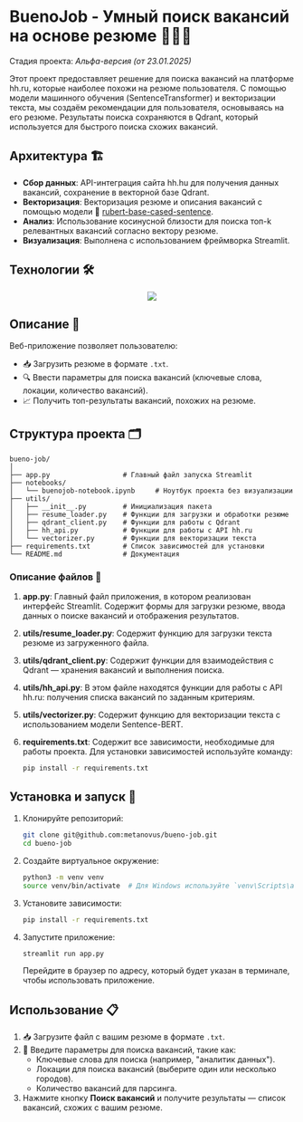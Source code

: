 # BuenoJob - Умный поиск вакансий на основе резюме 🧑‍💻📄
Стадия проекта: *Альфа-версия (от 23.01.2025)*

Этот проект предоставляет решение для поиска вакансий на платформе hh.ru, которые наиболее похожи на резюме пользователя. С помощью модели машинного обучения (SentenceTransformer) и векторизации текста, мы создаём рекомендации для пользователя, основываясь на его резюме. Результаты поиска сохраняются в Qdrant, который используется для быстрого поиска схожих вакансий.

## Архитектура 🏗️ 
- **Сбор данных**: API-интеграция сайта hh.hu для получения данных вакансий, сохранение в векторной базе Qdrant.
- **Векторизация**: Векторизация резюме и описания вакансий с помощью модели 🤗 [rubert-base-cased-sentence](https://huggingface.co/DeepPavlov/rubert-base-cased-sentence).
- **Анализ**: Использование косинусной близости для поиска топ-k релевантных вакансий согласно вектору резюме.
- **Визуализация**: Выполнена с использованием фреймворка Streamlit.

## Технологии 🛠️
<p align="center">
  <a href="https://go-skill-icons.vercel.app/">
    <img src="https://go-skill-icons.vercel.app/api/icons?i=linux,python,pycharm,huggingface,qdrant,streamlit,pandas&theme=dark"/>
  </a>
</p>

## Описание 🌟
Веб-приложение позволяет пользователю:
- 📥 Загрузить резюме в формате `.txt`.
- 🔍 Ввести параметры для поиска вакансий (ключевые слова, локации, количество вакансий).
- 📈 Получить топ-результаты вакансий, похожих на резюме.

## Структура проекта 🗂️

```
bueno-job/
│
├── app.py                  # Главный файл запуска Streamlit
├── notebooks/
│   └── buenojob-notebook.ipynb     # Ноутбук проекта без визуализации
├── utils/
│   ├── __init__.py         # Инициализация пакета
│   ├── resume_loader.py    # Функции для загрузки и обработки резюме
│   ├── qdrant_client.py    # Функции для работы с Qdrant
│   ├── hh_api.py           # Функции для работы с API hh.ru
│   └── vectorizer.py       # Функции для векторизации текста
├── requirements.txt        # Список зависимостей для установки
└── README.md               # Документация
```

### Описание файлов 📄

1. **app.py**:
   Главный файл приложения, в котором реализован интерфейс Streamlit. Содержит формы для загрузки резюме, ввода данных о поиске вакансий и отображения результатов.

2. **utils/resume_loader.py**:
   Содержит функцию для загрузки текста резюме из загруженного файла.

3. **utils/qdrant_client.py**:
   Содержит функции для взаимодействия с Qdrant — хранения вакансий и выполнения поиска.

4. **utils/hh_api.py**:
   В этом файле находятся функции для работы с API hh.ru: получения списка вакансий по заданным критериям.

5. **utils/vectorizer.py**:
   Содержит функцию для векторизации текста с использованием модели Sentence-BERT.

6. **requirements.txt**:
   Содержит все зависимости, необходимые для работы проекта. Для установки зависимостей используйте команду:
   ```bash
   pip install -r requirements.txt
   ```

## Установка и запуск 🚀

1. Клонируйте репозиторий:
   ```bash
   git clone git@github.com:metanovus/bueno-job.git
   cd bueno-job
   ```

2. Создайте виртуальное окружение:
   ```bash
   python3 -m venv venv
   source venv/bin/activate  # Для Windows используйте `venv\Scripts\activate`
   ```

3. Установите зависимости:
   ```bash
   pip install -r requirements.txt
   ```

4. Запустите приложение:
   ```bash
   streamlit run app.py
   ```

   Перейдите в браузер по адресу, который будет указан в терминале, чтобы использовать приложение.

## Использование 📋

1. 📥 Загрузите файл с вашим резюме в формате `.txt`.
2. 🔎 Введите параметры для поиска вакансий, такие как:
   - Ключевые слова для поиска (например, "аналитик данных").
   - Локации для поиска вакансий (выберите один или несколько городов).
   - Количество вакансий для парсинга.
3. Нажмите кнопку **Поиск вакансий** и получите результаты — список вакансий, схожих с вашим резюме.
